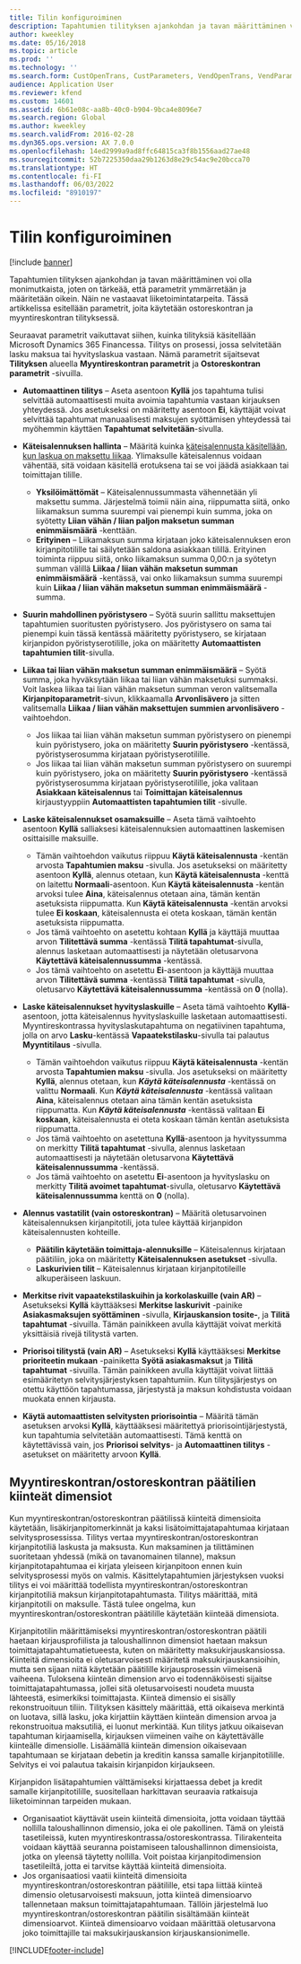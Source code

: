 ```yaml
---
title: Tilin konfiguroiminen
description: Tapahtumien tilityksen ajankohdan ja tavan määrittäminen voi olla monimutkaista, joten on tärkeää, että parametrit ymmärretään ja määritetään oikein. Näin ne vastaavat liiketoimintatarpeita. Tässä artikkelissa esitellään parametrit, joita käytetään ostoreskontran ja myyntireskontran tilityksessä.
author: kweekley
ms.date: 05/16/2018
ms.topic: article
ms.prod: ''
ms.technology: ''
ms.search.form: CustOpenTrans, CustParameters, VendOpenTrans, VendParameters
audience: Application User
ms.reviewer: kfend
ms.custom: 14601
ms.assetid: 6b61e08c-aa8b-40c0-b904-9bca4e8096e7
ms.search.region: Global
ms.author: kweekley
ms.search.validFrom: 2016-02-28
ms.dyn365.ops.version: AX 7.0.0
ms.openlocfilehash: 14ed2999a9ad8ffc64815ca3f8b1556aad27ae48
ms.sourcegitcommit: 52b7225350daa29b1263d8e29c54ac9e20bcca70
ms.translationtype: HT
ms.contentlocale: fi-FI
ms.lasthandoff: 06/03/2022
ms.locfileid: "8910197"
---
```

# <a name="configure-settlement"></a>Tilin konfiguroiminen

[!include [banner](../includes/banner.md)]

Tapahtumien tilityksen ajankohdan ja tavan määrittäminen voi olla monimutkaista, joten on tärkeää, että parametrit ymmärretään ja määritetään oikein. Näin ne vastaavat liiketoimintatarpeita. Tässä artikkelissa esitellään parametrit, joita käytetään ostoreskontran ja myyntireskontran tilityksessä. 

Seuraavat parametrit vaikuttavat siihen, kuinka tilityksiä käsitellään Microsoft Dynamics 365 Financessa. Tilitys on prosessi, jossa selvitetään lasku maksua tai hyvityslaskua vastaan. Nämä parametrit sijaitsevat **Tilityksen** alueella **Myyntireskontran parametrit** ja **Ostoreskontran parametrit** -sivuilla.

- **Automaattinen tilitys** – Aseta asentoon **Kyllä** jos tapahtuma tulisi selvittää automaattisesti muita avoimia tapahtumia vastaan kirjauksen yhteydessä. Jos asetukseksi on määritetty asentoon **Ei**, käyttäjät voivat selvittää tapahtumat manuaalisesti maksujen syöttämisen yhteydessä tai myöhemmin käyttäen **Tapahtumat selvitetään**-sivulla.
- **Käteisalennuksen hallinta** – Määritä kuinka [käteisalennusta käsitellään, kun laskua on maksettu liikaa](cash-discount-handling-overpayments.md). Ylimaksulle käteisalennus voidaan vähentää, sitä voidaan käsitellä erotuksena tai se voi jäädä asiakkaan tai toimittajan tilille.
  -   **Yksilöimättömät** – Käteisalennussummasta vähennetään yli maksettu summa. Järjestelmä toimii näin aina, riippumatta siitä, onko liikamaksun summa suurempi vai pienempi kuin summa, joka on syötetty **Liian vähän / liian paljon maksetun summan enimmäismäärä** -kenttään.
  -   **Erityinen** – Liikamaksun summa kirjataan joko käteisalennuksen eron kirjanpitotilille tai säilytetään saldona asiakkaan tilillä. Erityinen toiminta riippuu siitä, onko liikamaksun summa 0,00:n ja syötetyn summan välillä **Liikaa / liian vähän maksetun summan enimmäismäärä** -kentässä, vai onko liikamaksun summa suurempi kuin **Liikaa / liian vähän maksetun summan enimmäismäärä** -summa.
- **Suurin mahdollinen pyöristysero** – Syötä suurin sallittu maksettujen tapahtumien suoritusten pyöristysero. Jos pyöristysero on sama tai pienempi kuin tässä kentässä määritetty pyöristysero, se kirjataan kirjanpidon pyöristyserotilille, joka on määritetty **Automaattisten tapahtumien tilit**-sivulla.
- **Liikaa tai liian vähän maksetun summan enimmäismäärä** – Syötä summa, joka hyväksytään liikaa tai liian vähän maksetuksi summaksi. Voit laskea liikaa tai liian vähän maksetun summan veron valitsemalla **Kirjanpitoparametrit**-sivun, klikkaamalla **Arvonlisävero** ja sitten valitsemalla **Liikaa / liian vähän maksettujen summien arvonlisävero** -vaihtoehdon.
  -   Jos liikaa tai liian vähän maksetun summan pyöristysero on pienempi kuin pyöristysero, joka on määritetty **Suurin pyöristysero** -kentässä, pyöristyserosumma kirjataan pyöristyserotilille.
  -   Jos liikaa tai liian vähän maksetun summan pyöristysero on suurempi kuin pyöristysero, joka on määritetty **Suurin pyöristysero** -kentässä pyöristyserosumma kirjataan pyöristyserotilille, joka valitaan **Asiakkaan käteisalennus** tai **Toimittajan käteisalennus** kirjaustyyppiin **Automaattisten tapahtumien tilit** -sivulle.
- **Laske käteisalennukset osamaksuille** – Aseta tämä vaihtoehto asentoon **Kyllä** salliaksesi käteisalennuksien automaattinen laskemisen osittaisille maksuille.
  -   Tämän vaihtoehdon vaikutus riippuu **Käytä käteisalennusta** -kentän arvosta **Tapahtumien maksu** -sivulla. Jos asetukseksi on määritetty asentoon **Kyllä**, alennus otetaan, kun **Käytä käteisalennusta** -kenttä on laitettu **Normaali**-asentoon. Kun **Käytä käteisalennusta** -kentän arvoksi tulee **Aina**, käteisalennus otetaan aina, tämän kentän asetuksista riippumatta. Kun **Käytä käteisalennusta** -kentän arvoksi tulee **Ei koskaan**, käteisalennusta ei oteta koskaan, tämän kentän asetuksista riippumatta.
  -   Jos tämä vaihtoehto on asetettu kohtaan **Kyllä** ja käyttäjä muuttaa arvon **Tilitettävä summa** -kentässä **Tilitä tapahtumat**-sivulla, alennus lasketaan automaattisesti ja näytetään oletusarvona **Käytettävä käteisalennussumma** -kentässä.
  -   Jos tämä vaihtoehto on asetettu **Ei**-asentoon ja käyttäjä muuttaa arvon **Tilitettävä summa** -kentässä **Tilitä tapahtumat** -sivulla, oletusarvo **Käytettävä käteisalennussumma** -kentässä on **0** (nolla).
- **Laske käteisalennukset hyvityslaskuille** – Aseta tämä vaihtoehto **Kyllä**-asentoon, jotta käteisalennus hyvityslaskuille lasketaan automaattisesti. Myyntireskontrassa hyvityslaskutapahtuma on negatiivinen tapahtuma, jolla on arvo **Lasku**-kentässä **Vapaatekstilasku**-sivulla tai palautus **Myyntitilaus** -sivulla.
  - Tämän vaihtoehdon vaikutus riippuu <strong>Käytä käteisalennusta</strong> -kentän arvosta <strong>Tapahtumien maksu</strong> -sivulla. Jos asetukseksi on määritetty <strong>Kyllä</strong>, alennus otetaan, kun *<strong><em>Käytä käteisalennusta</em></strong>* -kentässä on valittu <strong>Normaali</strong>. Kun *<strong><em>Käytä käteisalennusta</em></strong>* -kentässä valitaan <strong>Aina</strong>, käteisalennus otetaan aina tämän kentän asetuksista riippumatta. Kun *<strong><em>Käytä käteisalennusta</em></strong>* -kentässä valitaan <strong>Ei koskaan</strong>, käteisalennusta ei oteta koskaan tämän kentän asetuksista riippumatta.
  - Jos tämä vaihtoehto on asetettuna **Kyllä**-asentoon ja hyvityssumma on merkitty **Tilitä tapahtumat** -sivulla, alennus lasketaan automaattisesti ja näytetään oletusarvona **Käytettävä käteisalennussumma** -kentässä.
  - Jos tämä vaihtoehto on asetettu **Ei**-asentoon ja hyvityslasku on merkitty **Tilitä avoimet tapahtumat**-sivulla, oletusarvo **Käytettävä käteisalennussumma** kenttä on **0** (nolla).

- **Alennus vastatilit (vain ostoreskontran)** – Määritä oletusarvoinen käteisalennuksen kirjanpitotili, jota tulee käyttää kirjanpidon käteisalennusten kohteille.
  -   **Päätilin käytetään toimittaja-alennuksille** – Käteisalennus kirjataan päätiliin, joka on määritetty **Käteisalennuksen asetukset** -sivulla.
  -   **Laskurivien tilit** – Käteisalennus kirjataan kirjanpitotileille alkuperäiseen laskuun.
- **Merkitse rivit vapaatekstilaskuihin ja korkolaskuille (vain AR)** – Asetukseksi **Kyllä** käyttääksesi **Merkitse laskurivit** -painike **Asiakasmaksujen syöttäminen** -sivulla, **Kirjauskansion tosite-**, ja **Tilitä tapahtumat** -sivuilla. Tämän painikkeen avulla käyttäjät voivat merkitä yksittäisiä rivejä tilitystä varten.
- **Priorisoi tilitystä (vain AR)** – Asetukseksi **Kyllä** käyttääksesi **Merkitse prioriteetin mukaan** -painiketta **Syötä asiakasmaksut** ja **Tilitä tapahtumat** -sivuilla. Tämän painikkeen avulla käyttäjät voivat liittää esimääritetyn selvitysjärjestyksen tapahtumiin.  Kun tilitysjärjestys on otettu käyttöön tapahtumassa, järjestystä ja maksun kohdistusta voidaan muokata ennen kirjausta.
- **Käytä automaattisten selvitysten priorisointia** – Määritä tämän asetuksen arvoksi **Kyllä**, käyttääksesi määritettyä priorisointijärjestystä, kun tapahtumia selvitetään automaattisesti. Tämä kenttä on käytettävissä vain, jos **Priorisoi selvitys**- ja **Automaattinen tilitys** -asetukset on määritetty arvoon **Kyllä**.

## <a name="fixed-dimensions-on-accounts-receivableaccounts-payable-main-accounts"></a>Myyntireskontran/ostoreskontran päätilien kiinteät dimensiot

Kun myyntireskontran/ostoreskontran päätilissä kiinteitä dimensioita käytetään, lisäkirjanpitomerkinnät ja kaksi lisätoimittajatapahtumaa kirjataan selvitysprosessissa. Tilitys vertaa myyntireskontran/ostoreskontran kirjanpitotiliä laskusta ja maksusta.  Kun maksaminen ja tilittäminen suoritetaan yhdessä (mikä on tavanomainen tilanne), maksun kirjanpitotapahtumaa ei kirjata yleiseen kirjanpitoon ennen kuin selvitysprosessi myös on valmis. Käsittelytapahtumien järjestyksen vuoksi tilitys ei voi määrittää todellista myyntireskontran/ostoreskontran kirjanpitotiliä maksun kirjanpitotapahtumasta. Tilitys määrittää, mitä kirjanpitotili on maksulle. Tästä tulee ongelma, kun myyntireskontran/ostoreskontran päätilille käytetään kiinteää dimensiota.

Kirjanpitotilin määrittämiseksi myyntireskontran/ostoreskontran päätili haetaan kirjausprofiilista ja taloushallinnon dimensiot haetaan maksun toimittajatapahtumatietueesta, kuten on määritetty maksukirjauskansiossa. Kiinteitä dimensioita ei oletusarvoisesti määritetä maksukirjauskansioihin, mutta sen sijaan niitä käytetään päätilille kirjausprosessin viimeisenä vaiheena. Tuloksena kiinteän dimension arvo ei todennäköisesti sijaitse toimittajatapahtumassa, jollei sitä oletusarvoisesti noudeta muusta lähteestä, esimerkiksi toimittajasta. Kiinteä dimensio ei sisälly rekonstruoituun tiliin. Tilityksen käsittely määrittää, että oikaiseva merkintä on luotava, sillä lasku, joka kirjattiin käyttäen kiinteän dimension arvoa ja rekonstruoitua maksutiliä, ei luonut merkintää.  Kun tilitys jatkuu oikaisevan tapahtuman kirjaamisella, kirjauksen viimeinen vaihe on käytettävälle kiinteälle dimensiolle. Lisäämällä kiinteän dimension oikaisevaan tapahtumaan se kirjataan debetin ja kreditin kanssa samalle kirjanpitotilille. Selvitys ei voi palautua takaisin kirjanpidon kirjaukseen.

Kirjanpidon lisätapahtumien välttämiseksi kirjattaessa debet ja kredit samalle kirjanpitotilille, suositellaan harkittavan seuraavia ratkaisuja liiketoiminnan tarpeiden mukaan. 

-   Organisaatiot käyttävät usein kiinteitä dimensioita, jotta voidaan täyttää nollilla taloushallinnon dimensio, joka ei ole pakollinen. Tämä on yleistä tasetileissä, kuten myyntireskontrassa/ostoreskontrassa. Tilirakenteita voidaan käyttää seuranna poistamiseen taloushallinnon dimensioista, jotka on yleensä täytetty nollilla.  Voit poistaa kirjanpitodimension tasetileiltä, jotta ei tarvitse käyttää kiinteitä dimensioita.
-   Jos organisaatiosi vaatii kiinteitä dimensioita myyntireskontran/ostoreskontran päätilille, etsi tapa liittää kiinteä dimensio oletusarvoisesti maksuun, jotta kiinteä dimensioarvo tallennetaan maksun toimittajatapahtumaan. Tällöin järjestelmä luo myyntireskontran/ostoreskontran päätilin sisältämään kiinteät dimensioarvot. Kiinteä dimensioarvo voidaan määrittää oletusarvona joko toimittajille tai maksukirjauskansion kirjauskansionimelle.


[!INCLUDE[footer-include](../../includes/footer-banner.md)]
